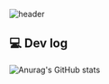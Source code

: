![header](https://capsule-render.vercel.app/api?type=waving&color=FFB4C8&height=300&section=header&text=Yujin%20Lee&fontSize=90&fontColor=FFFFFF)



## 💻 Dev log</br>
 ![Anurag's GitHub stats](https://github-readme-stats.vercel.app/api?username=yossogood8611&show_icons=true&theme=cobalt)

